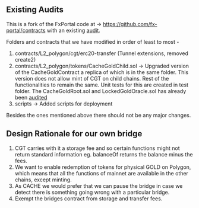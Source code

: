 ## Existing Audits
This is a fork of the FxPortal code at -> https://github.com/fx-portal/contracts with an existing [audit](https://github.com/fx-portal/contracts/blob/main/audits/Polygon_FX_Portal_Smart_Contract_Security_Audit_Halborn_v1_0.pdf). 

Folders and contracts that we have modified in order of least to most - 
1. contracts/L2_polygon/cgt/erc20-transfer (Tunnel extensions, removed create2)
2. contracts/L2_polygon/tokens/CacheGoldChild.sol -> Upgraded version of the CacheGoldContract a replica of which is in the same folder. This version does not allow mint of CGT on child chains. Rest of the functionalities to remain the same. Unit tests for this are created in test folder.
The CacheGoldRoot.sol and LockedGoldOracle.sol has already been [audited](https://github.com/cache-token/docs/blob/master/CACHE_Gold_Audit_Zerotrust.pdf)  
3. scripts -> Added scripts for deployment

Besides the ones mentioned above there should not be any major changes. 

## Design Rationale for our own bridge

1.  CGT carries with it a storage fee and so certain functions might not return standard information eg. balanceOf returns the balance minus the fees.
2. We want to enable redemption of tokens for physical GOLD on Polygon, which means that all the functions of mainnet are available in the other chains, except minting.
3. As CACHE we would prefer that we can pause the bridge in case we detect there is something going wrong with a particular bridge.
4. Exempt the bridges contract from storage and transfer fees. 